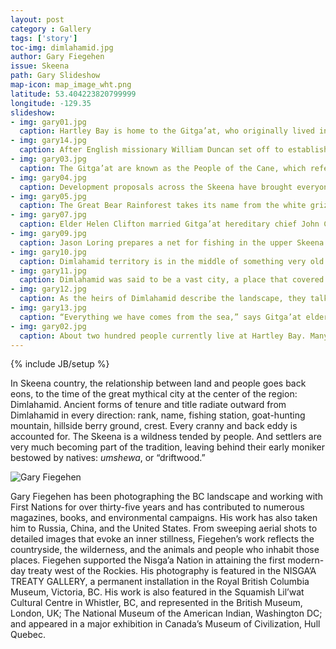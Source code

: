```yaml
---
layout: post
category : Gallery
tags: ['story']
toc-img: dimlahamid.jpg
author: Gary Fiegehen
issue: Skeena
path: Gary Slideshow
map-icon: map_image_wht.png
latitude: 53.404223820799999
longitude: -129.35
slideshow:
- img: gary01.jpg
  caption: Hartley Bay is home to the Gitga’at, who originally lived in the village of Laxgal’tsap near the Quaal River.
- img: gary14.jpg
  caption: After English missionary William Duncan set off to establish New Metlakatla in Alaska, the remaining Gitga’at chose the cove at Hartley Bay as their new home.
- img: gary03.jpg
  caption: The Gitga’at are known as the People of the Cane, which refers to the “canes” or poles by which people once navigated canoes in the lower Skeena.
- img: gary04.jpg
  caption: Development proposals across the Skeena have brought everyone into a conversation about the value of the land, including homesteaders like Ken Rabnett.
- img: gary05.jpg
  caption: The Great Bear Rainforest takes its name from the white grizzly or “spirit” bear, which the Tsimshian people said had the power to transform into a man.
- img: gary07.jpg
  caption: Elder Helen Clifton married Gitga’at hereditary chief John Clifton in 1942 and moved to Hartley Bay where they raised six children, who gave them twenty grandchildren.
- img: gary09.jpg
  caption: Jason Loring prepares a net for fishing in the upper Skeena. More than anything else, the salmon connect everyone within the watershed.
- img: gary10.jpg
  caption: Dimlahamid territory is in the middle of something very old and quiet, and at the edge of something very big and loud.
- img: gary11.jpg
  caption: Dimlahamid was said to be a vast city, a place that covered so much ground that a flock of geese could not transverse it without falling from the sky.
- img: gary12.jpg
  caption: As the heirs of Dimlahamid describe the landscape, they talk with a mix of reverence, pride, and melancholy.
- img: gary13.jpg
  caption: “Everything we have comes from the sea,” says Gitga’at elder Helen Clifton.
- img: gary02.jpg
  caption: About two hundred people currently live at Hartley Bay. Many use small skiffs and fishing boats to set crab traps or catch salmon and halibut. When it comes to discussing Enbridge, the only answer is no.
---
```

{% include JB/setup %}

In Skeena country, the relationship between land and people goes back eons, to the time of the great mythical city at the center of the region: Dimlahamid.  Ancient forms of tenure and title radiate outward from Dimlahamid in every direction: rank, name, fishing station, goat-hunting mountain, hillside berry ground, crest. Every cranny and back eddy is accounted for. The Skeena is a wildness tended by people. And settlers are very much becoming part of the tradition, leaving behind their early moniker bestowed by natives: *umshewa*, or “driftwood.” 

![Gary Fiegehen](assets/themes/skeena/img/contributor-headshots/Gary.jpg)

Gary Fiegehen has been photographing the BC landscape and working with First Nations for over thirty-five years and has contributed to numerous magazines, books, and environmental campaigns. His work has also taken him to Russia, China, and the United States. From sweeping aerial shots to detailed images that evoke an inner stillness, Fiegehen’s work reflects the countryside, the wilderness, and the animals and people who inhabit those places. Fiegehen supported the Nisga’a Nation in attaining the first modern-day treaty west of the Rockies. His photography is featured in the NISGA’A TREATY GALLERY, a permanent installation in the Royal British Columbia Museum, Victoria, BC. His work is also featured in the Squamish Lil’wat Cultural Centre in Whistler, BC, and represented in the British Museum, London, UK; The National Museum of the American Indian, Washington DC; and appeared in a major exhibition in Canada’s Museum of Civilization, Hull Quebec.
